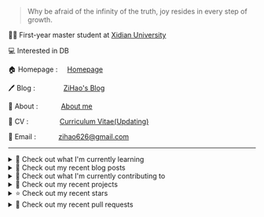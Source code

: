 > Why be afraid of the infinity of the truth, joy resides in every step of growth.

🧑‍🎓 First-year master student at [Xidian University](https://www.xidian.edu.cn/)

💻 Interested in DB

🏠 Homepage : &nbsp;&nbsp;&nbsp;&nbsp;[Homepage](https://zihao256.github.io/ZiHao256.com/)

🖊️ Blog : &nbsp;&nbsp;&nbsp;&emsp;&emsp;&emsp;[ZiHao's Blog](https://zihao256.github.io/)

👤 About : &nbsp;&nbsp;&ensp;&emsp;&emsp;[About me](https://zihao256.github.io/about/)

📄 CV : &nbsp;&emsp;&emsp;&emsp;&emsp;[Curriculum Vitae(Updating)](https://zihao256.github.io/ZiHao256.com/Awesome_CV.pdf)

📮 Email : &emsp;&emsp;&emsp;[zihao626@gmail.com](mailto:zihao626@gmail.com)

---
<details>
<summary>
📓 Check out what I'm currently learning
</summary>

- [ ] CMU15-445(2023FALL)

  - [X] [Project#0: C++ Primer](https://zihao256.github.io/p/6fa5e9a2.html)
  - [X] Homework#1: SQL
  - [X] [Project#1: Buffer Pool Manager](https://zihao256.github.io/p/1c228cd6.html)
  - [X] Homework#2: Storage & Indexes
  - [X] [Project#2: Extendible Hash Index](https://zihao256.github.io/p/517dd8ea.html)

</details>

<details>
<summary>
📜 Check out my recent blog posts
</summary>

- [rustlings](https://zihao256.github.io/p/2acafc61.html) (4 months ago)
- [基于Actix-Web(Rust)和Vue的Web开发记录](https://zihao256.github.io/p/d028ccc3.html) (5 months ago)
- [Project#2: Extendible Hash Index](https://zihao256.github.io/p/517dd8ea.html) (5 months ago)
- [Extendible Hash Table](https://zihao256.github.io/p/76b71367.html) (5 months ago)
- [Project#1: Buffer Pool](https://zihao256.github.io/p/1c228cd6.html) (6 months ago)
</details>

<details>
<summary>
👷 Check out what I'm currently contributing to
</summary>

- [ZiHao256/Gallery](https://github.com/ZiHao256/Gallery) - 图床，存储博客上的图片 (3 months ago)
- [ZiHao256/ZiHao256.github.io](https://github.com/ZiHao256/ZiHao256.github.io) -  (4 months ago)
- [ZiHao256/P2P-Based_Document_Sharing_System](https://github.com/ZiHao256/P2P-Based_Document_Sharing_System) -  (4 months ago)
- [ZiHao256/InfoPlan](https://github.com/ZiHao256/InfoPlan) -  (5 months ago)
- [ZiHao256/ZiHao256.com](https://github.com/ZiHao256/ZiHao256.com) - Alex Ma&#39;s Profile (6 months ago)
</details>

<details>
<summary>
🌱 Check out my recent projects
</summary>

- [ZiHao256/P2P-Based_Document_Sharing_System](https://github.com/ZiHao256/P2P-Based_Document_Sharing_System) - 
- [ZiHao256/InfoPlan](https://github.com/ZiHao256/InfoPlan) - 
- [ZiHao256/BookManagementSystem](https://github.com/ZiHao256/BookManagementSystem) - XDU 3rd_term 程序设计实训
- [ZiHao256/Gallery](https://github.com/ZiHao256/Gallery) - 图床，存储博客上的图片
- [ZiHao256/Code](https://github.com/ZiHao256/Code) - Rust exercises
</details>

<details>
<summary>
⭐ Check out my recent stars
</summary>

- [wzpan/BeamerStyleSlides](https://github.com/wzpan/BeamerStyleSlides) - 🌈Beamer风格的幻灯片模板集。包含了PowerPoint和Keynote两套格式。 (5 days ago)
- [d2l-ai/d2l-en](https://github.com/d2l-ai/d2l-en) - Interactive deep learning book with multi-framework code, math, and discussions. Adopted at 500 universities from 70 countries including Stanford, MIT, Harvard, and Cambridge. (1 week ago)
- [alefragnani/vscode-bookmarks](https://github.com/alefragnani/vscode-bookmarks) - Bookmarks Extension for Visual Studio Code (2 weeks ago)
- [microsoft/vscode-extension-samples](https://github.com/microsoft/vscode-extension-samples) - Sample code illustrating the VS Code extension API. (2 weeks ago)
- [gee1k/uPic](https://github.com/gee1k/uPic) - 📤uPic is a native, powerful, beautiful and simple picture and file upload tool for macOS. (3 months ago)
</details>

<details>
<summary>
🔨 Check out my recent pull requests
</summary>

- [Fix typo in Chapter 15 Section 05. ](https://github.com/rust-lang/book/pull/3772) on [rust-lang/book](https://github.com/rust-lang/book) (5 months ago)
- [Fix the typo in the class TASK declaration in task.h: TASKS -&gt; TASK](https://github.com/yongwen/columbia/pull/3) on [yongwen/columbia](https://github.com/yongwen/columbia) (1 year ago)
- [Login](https://github.com/ZiHao256/vue_travelbooking/pull/1) on [ZiHao256/vue_travelbooking](https://github.com/ZiHao256/vue_travelbooking) (2 years ago)
</details>

